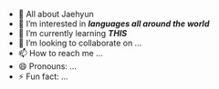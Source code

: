 - 👋 All about Jaehyun
- 👀 I’m interested in **_languages all around the world_**
- 🌱 I’m currently learning **_THIS_**
- 💞️ I’m looking to collaborate on ...
- 📫 How to reach me ...
- 😄 Pronouns: ...
- ⚡ Fun fact: ...

<!---
jaykimn/jaykimn is a ✨ special ✨ repository because its `README.md` (this file) appears on your GitHub profile.
You can click the Preview link to take a look at your changes.
--->
